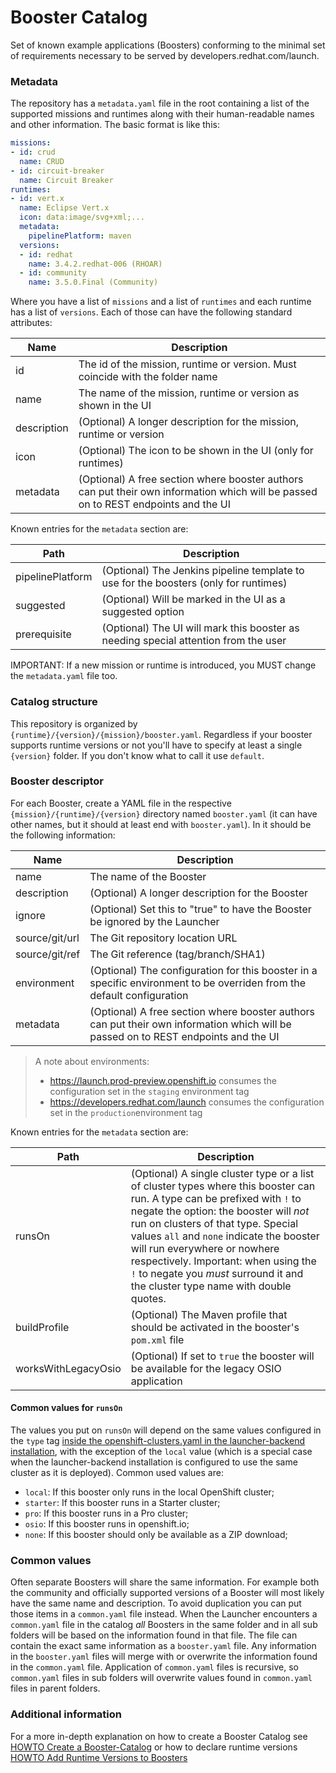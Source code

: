 # Booster Catalog
Set of known example applications (Boosters) conforming to the minimal set of requirements necessary to be served by developers.redhat.com/launch.

### Metadata

The repository has a `metadata.yaml` file in the root containing a list of the supported missions and runtimes along with their human-readable names and other information. The basic format is like this:

```yaml
missions:
- id: crud
  name: CRUD
- id: circuit-breaker
  name: Circuit Breaker
runtimes:
- id: vert.x
  name: Eclipse Vert.x
  icon: data:image/svg+xml;...
  metadata:
    pipelinePlatform: maven
  versions:
  - id: redhat
    name: 3.4.2.redhat-006 (RHOAR)
  - id: community
    name: 3.5.0.Final (Community)
```

Where you have a list of `missions` and a list of `runtimes` and each runtime has a list of `versions`. Each of those can have the following standard attributes:

Name   | Description 
------ | -----------
id | The id of the mission, runtime or version. Must coincide with the folder name
name | The name of the mission, runtime or version as shown in the UI
description | (Optional) A longer description for the mission, runtime or version
icon | (Optional) The icon to be shown in the UI (only for runtimes)
metadata | (Optional) A free section where booster authors can put their own information which will be passed on to REST endpoints and the UI

Known entries for the `metadata` section are:

Path   | Description 
------ | -----------
pipelinePlatform | (Optional) The Jenkins pipeline template to use for the boosters (only for runtimes)
suggested | (Optional) Will be marked in the UI as a suggested option
prerequisite | (Optional) The UI will mark this booster as needing special attention from the user

IMPORTANT: If a new mission or runtime is introduced, you MUST change the `metadata.yaml` file too. 

### Catalog structure

This repository is organized by `{runtime}/{version}/{mission}/booster.yaml`. Regardless if your booster supports runtime versions or not you'll have to specify at least a single `{version}` folder. If you don't know what to call it use `default`.

### Booster descriptor

For each Booster, create a YAML file in the respective `{mission}/{runtime}/{version}` directory named `booster.yaml` (it can have other names, but it should at least end with `booster.yaml`). In it should be the following information:

Name   | Description 
------ | -----------
name | The name of the Booster
description | (Optional) A longer description for the Booster
ignore | (Optional) Set this to "true" to have the Booster be ignored by the Launcher
source/git/url | The Git repository location URL
source/git/ref | The Git reference (tag/branch/SHA1)
environment | (Optional) The configuration for this booster in a specific environment to be overriden from the default configuration
metadata | (Optional) A free section where booster authors can put their own information which will be passed on to REST endpoints and the UI

> A note about environments:
> - https://launch.prod-preview.openshift.io consumes the configuration set in the `staging` environment tag
> - https://developers.redhat.com/launch consumes the configuration set in the `production`environment tag


Known entries for the `metadata` section are:

Path   | Description 
------ | -----------
runsOn | (Optional) A single cluster type or a list of cluster types where this booster can run. A type can be prefixed with `!` to negate the option: the booster will _not_ run on clusters of that type. Special values `all` and `none` indicate the booster will run everywhere or nowhere respectively. Important: when using the `!` to negate you _must_ surround it and the cluster type name with double quotes.
buildProfile | (Optional) The Maven profile that should be activated in the booster's `pom.xml` file
worksWithLegacyOsio | (Optional) If set to `true` the booster will be available for the legacy OSIO application

#### Common values for `runsOn`
The values you put on `runsOn` will depend on the same values configured in the `type` tag [inside the openshift-clusters.yaml in the launcher-backend installation](https://github.com/fabric8-launcher/launcher-openshift-templates/blob/6b76e6f7c4fe9f86e8d820824b50e3743e3108ee/openshift/launcher-template.yaml#L200-L233), with the exception of the `local` value (which is a special case when the launcher-backend installation is configured to use the same cluster as it is deployed). Common used values are:
- `local`: If this booster only runs in the local OpenShift cluster;
- `starter`: If this booster runs in a Starter cluster; 
- `pro`: If this booster runs in a Pro cluster;
- `osio`: If this booster runs in openshift.io;
- `none`: If this booster should only be available as a ZIP download; 

### Common values

Often separate Boosters will share the same information. For example both the community and officially supported versions of a Booster will most likely have the same name and description. To avoid duplication you can put those items in a `common.yaml` file instead. When the Launcher encounters a `common.yaml` file in the catalog _all_ Boosters in the same folder and in all sub folders will be based on the information found in that file. The file can contain the exact same information as a `booster.yaml` file. Any information in the `booster.yaml` files will merge with or overwrite the information found in the `common.yaml` file. Application of `common.yaml` files is recursive, so `common.yaml` files in sub folders will overwrite values found in `common.yaml` files in parent folders.

### Additional information

For a more in-depth explanation on how to create a Booster Catalog see [HOWTO Create a Booster-Catalog](https://github.com/fabric8-launcher/launcher-booster-catalog/wiki/HOWTO-Create-a-Booster-Catalog-(Generic)) or how to declare runtime versions [HOWTO Add Runtime Versions to Boosters](https://github.com/fabric8-launcher/launcher-booster-catalog/wiki/HOWTO-Add-Runtime-Versions-to-Boosters)

